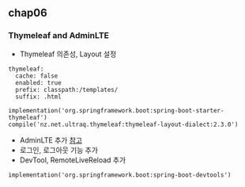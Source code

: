 ## chap06
### Thymeleaf and AdminLTE
* Thymeleaf 의존성, Layout 설정

```
thymeleaf:
  cache: false
  enabled: true
  prefix: classpath:/templates/
  suffix: .html
```

```
implementation('org.springframework.boot:spring-boot-starter-thymeleaf')
compile('nz.net.ultraq.thymeleaf:thymeleaf-layout-dialect:2.3.0')
```

* AdminLTE 추가 [참고](https://adminlte.io)
* 로그인, 로그아웃 기능 추가
* DevTool, RemoteLiveReload 추가

```
implementation('org.springframework.boot:spring-boot-devtools')
```